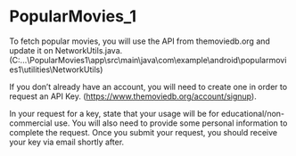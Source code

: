 # PopularMovies_1

To fetch popular movies, you will use the API from themoviedb.org and update it on NetworkUtils.java.
(C:\...\PopularMovies1\app\src\main\java\com\example\android\popularmovies1\utilities\NetworkUtils)

If you don’t already have an account, you will need to create one in order to request an API Key. (https://www.themoviedb.org/account/signup).

In your request for a key, state that your usage will be for educational/non-commercial use. You will also need to provide some personal information to complete the request. Once you submit your request, you should receive your key via email shortly after.
